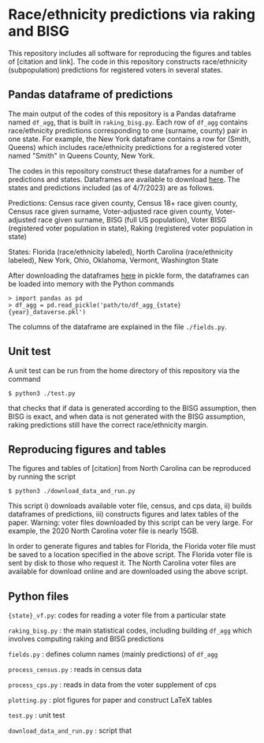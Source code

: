 # Race/ethnicity predictions via raking and BISG

This repository includes all software for reproducing the figures and tables of [citation and link]. 
The code in this repository constructs race/ethnicity (subpopulation) predictions for registered voters in 
several states. 

## Pandas dataframe of predictions
The main output of the codes of this repository is a Pandas dataframe named `df_agg`, 
that is built in `raking_bisg.py`.  Each row of `df_agg` contains race/ethnicity predictions corresponding to one (surname, county) pair in one state. 
For example, the New York dataframe contains a row for (Smith, Queens) which includes 
race/ethnicity predictions for a registered voter named "Smith" in Queens County, New York. 

The codes in this repository construct these dataframes for a number of predictions 
and states. Dataframes are available to download 
[here](https://dataverse.harvard.edu/dataset.xhtml?persistentId=doi%3A10.7910%2FDVN%2FQIM4UF). 
The states and predictions included (as of 4/7/2023) are as follows. 

Predictions:
Census race given county,
Census 18+ race given county,
Census race given surname, 
Voter-adjusted race given county, 
Voter-adjusted race given surname,
BISG (full US population),
Voter BISG (registered voter population in state),
Raking (registered voter population in state)

States: 
Florida (race/ethnicity labeled),
North Carolina (race/ethnicity labeled),
New York,
Ohio,
Oklahoma,
Vermont,
Washington State

After downloading the dataframes 
[here](https://dataverse.harvard.edu/dataset.xhtml?persistentId=doi%3A10.7910%2FDVN%2FQIM4UF) 
in pickle form, the dataframes can 
be loaded into memory with the Python commands

```
> import pandas as pd 
> df_agg = pd.read_pickle('path/to/df_agg_{state}{year}_dataverse.pkl')
```

The columns of the dataframe are explained in the file `./fields.py`.

## Unit test
A unit test can be run from the home directory of this repository via the command 
```
$ python3 ./test.py
``` 
that checks that if data is generated according to the BISG assumption, then BISG is exact, 
and when data is not generated with the BISG assumption, raking predictions still have the 
correct race/ethnicity margin.

## Reproducing figures and tables
The figures and tables of [citation] from North Carolina can be reproduced
by running the script
```
$ python3 ./download_data_and_run.py
``` 
This script i) downloads available voter file, census, and cps data, ii) builds dataframes 
of predictions, iii) constructs figures and latex tables of the paper. Warning: voter files 
downloaded by this script can be very large. For example, the 2020 North Carolina voter 
file is nearly 15GB. 

In order to generate figures and tables for Florida, the Florida voter file must be 
saved to a location specified in the above script. The Florida voter file is 
sent by disk to those who request it. 
The North Carolina voter files are available for download online and are
downloaded using the above script.  
 

## Python files

`{state}_vf.py`: codes for reading a voter file from a particular state

`raking_bisg.py` : the main statistical codes, including building `df_agg` which involves computing 
raking and BISG predictions

`fields.py` : defines column names (mainly predictions) of `df_agg`

`process_census.py` : reads in census data

`process_cps.py` : reads in data from the voter supplement of cps

`plotting.py` : plot figures for paper and construct LaTeX tables

`test.py` : unit test

`download_data_and_run.py` : script that 